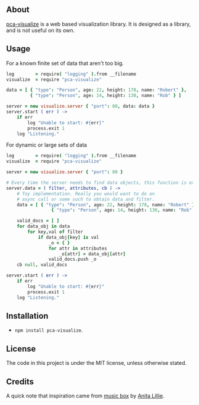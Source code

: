 ## About
[pca-visualize](https://github.com/argylemachine/pca-visualize) is a web based visualization library. It is designed as a library, and is not useful on its own.

## Usage

For a known finite set of data that aren't too big.
```coffeescript
log        = require( "logging" ).from __filename
visualize  = require "pca-visualize"

data = [ { "type": "Person", age: 22, height: 178, name: "Robert" },
         { "type": "Person", age: 14, height: 130, name: "Rob" } ]

server = new visualize.server { "port": 80, data: data }
server.start ( err ) ->
	if err
		log "Unable to start: #{err}"
		process.exit 1
	log "Listening."
```

For dynamic or large sets of data
```coffeescript
log        = require( "logging" ).from __filename
visualize  = require "pca-visualize"

server = new visualize.server { "port": 80 }

# Every time the server needs to find data objects, this function is executed.
server.data = ( filter, attributes, cb ) ->
	# Toy implementation. Really you would want to do an 
	# async call or some such to obtain data and filter.
	data = [ { "type": "Person", age: 22, height: 178, name: "Robert" },
                 { "type": "Person", age: 14, height: 130, name: "Rob" } ]

	valid_docs = [ ]
	for data_obj in data
		for key,val of filter
			if data_obj[key] is val
				_o = { }
				for attr in attributes
					_o[attr] = data_obj[attr]
				valid_docs.push _o
	cb null, valid_docs

server.start ( err ) ->
	if err
		log "Unable to start: #{err}"
		process.exit 1
	log "Listening."
```
## Installation
 * `npm install pca-visualize`.

## License
The code in this project is under the MIT license, unless otherwise stated.

## Credits
A quick note that inspiration came from [music box](http://thesis.flyingpudding.com) by [Anita Lillie](http://flyingpudding.com/).
